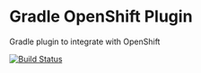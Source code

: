 # Gradle OpenShift Plugin

Gradle plugin to integrate with OpenShift

[![Build Status](https://travis-ci.org/iwarapter/gradle-openshift-plugin.svg?branch=master)](https://travis-ci.org/iwarapter/gradle-openshift-plugin)
